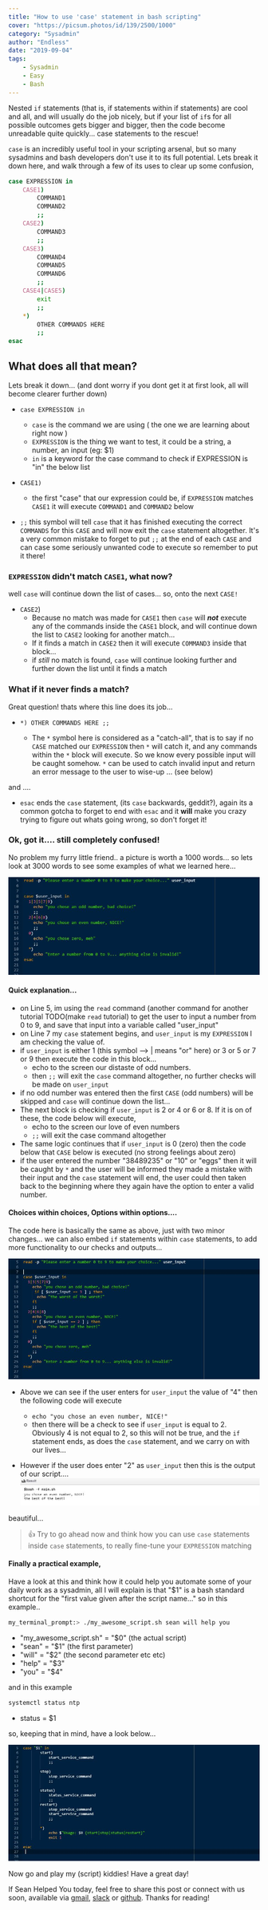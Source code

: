 ```yaml
---
title: "How to use 'case' statement in bash scripting"
cover: "https://picsum.photos/id/139/2500/1000"
category: "Sysadmin"
author: "Endless"
date: "2019-09-04"
tags:
    - Sysadmin
    - Easy
    - Bash
---
```


Nested `if` statements (that is, if statements within if statements) are cool and all, and will usually do the job nicely, but if your list of `if`s for all possible outcomes gets bigger and bigger, then the code become unreadable quite quickly... case statements to the rescue!

`case` is an incredibly useful tool in your scripting arsenal, but so many sysadmins and bash developers don't use it to its full potential. Lets break it down here, and walk through a few of its uses to clear up some confusion,

```bash
case EXPRESSION in
    CASE1)
        COMMAND1
        COMMAND2
        ;;
    CASE2)
        COMMAND3
        ;;
    CASE3)
        COMMAND4
        COMMAND5
        COMMAND6
        ;;
    CASE4|CASE5)
        exit
        ;;
    *)
        OTHER COMMANDS HERE
        ;;
esac
```

## What does all that mean?

Lets break it down...  (and dont worry if you dont get it at first look, all will become clearer further down)

- `case EXPRESSION in` 
  - `case` is the command we are using ( the one we are learning about right now )
  - `EXPRESSION` is the thing we want to test, it could be a string, a number, an input (eg: $1)
  - `in` is a keyword for the case command to check if EXPRESSION is "in" the below list

- `CASE1)`
  - the first "case" that our expression could be, if `EXPRESSION` matches `CASE1` it will execute `COMMAND1` and `COMMAND2` below

- `;;` this symbol will tell `case` that it has finished executing the correct `COMMANDS` for this `CASE` and will now exit the `case` statement altogether. It's a very common mistake to forget to put `;;` at the end of each `CASE` and can case some seriously unwanted code to execute so remember to put it there!

### `EXPRESSION` didn't match `CASE1`, what now?

well `case` will continue down the list of cases... so, onto the next `CASE!`

- `CASE2`)
  - Because no match was made for `CASE1` then `case` will **_not_** execute any of the commands inside the `CASE1` block, and will continue down the list to `CASE2` looking for another match...
  - If it finds a match in `CASE2` then it will execute `COMMAND3` inside that block...
  - if _still_ no match is found, `case` will continue looking further and further down the list until it finds a match

### What if it never finds a match?

Great question!  thats where this line does its job...

-  `*)
        OTHER COMMANDS HERE
        ;;`

   - The `*` symbol here is considered as a "catch-all", that is to say if no `CASE` matched our `EXPRESSION` then `*` will catch it, and any commands within the `*` block will execute. So we know every possible input will be caught somehow. `*` can be used to catch invalid input and return an error message to the user to wise-up ... (see below)

and ....

- `esac` ends the `case` statement, (its `case` backwards, geddit?), again its a common gotcha to forget to end with `esac` and it **will** make you crazy trying to figure out whats going wrong, so don't forget it!

### Ok, got it.... still completely confused!

No problem my furry little friend..  a picture is worth a 1000 words... so lets look at 3000 words to see some examples of what we learned here...

![example1](example1.jpg)

#### Quick explanation...
- on Line 5, im using the `read` command (another command for another tutorial TODO(make `read` tutorial)  to get the user to input a number from 0 to 9, and save that input into a variable called "user_input"
- on Line 7 my `case` statement begins, and `user_input` is my `EXPRESSION` I am checking the value of.
- if `user_input` is either 1  (this symbol --> |   means "or" here) or 3 or 5  or 7 or 9 then execute the code in this block...
  - echo to the screen our distaste of odd numbers.
  - then `;;` will exit the `case` command altogether, no further checks will be made on `user_input`
- if no odd number was entered then the first `CASE` (odd numbers) will be skipped and `case` will continue down the list...
- The next block is checking if `user_input` is 2 or 4 or 6 or 8.  If it is on of these, the code below will execute,
  - echo to the screen our love of even numbers
  - `;;` will exit the case command altogether
- The same logic continues that if `user_input` is 0 (zero) then the code below that `CASE` below is executed (no strong feelings about zero)
- if the user entered the number "38489235" or "10" or "eggs" then it will be caught by `*` and the user will be informed they made a mistake with their input and the `case` statement will end, the user could then taken back to the beginning where they again have the option to enter a valid number.


#### Choices within choices, Options within options....

The code here is basically the same as above, just with two minor changes...
we can also embed `if` statements within `case` statements, to add more functionality to our checks and outputs...

![example2](example2.jpg)

- Above we can see if the user enters for `user_input` the value of "4" then the following code will execute
  - `echo "you chose an even number, NICE!"`
  - then there will be a check to see if `user_input` is equal to 2. Obviously 4 is not equal to 2, so this will not be true, and the `if` statement ends, as does the `case` statement, and we carry on with our lives...

- However if the user does enter "2" as `user_input` then this is the output of our script....
![example3](example3.jpg)

beautiful...

> 👍 Try to go ahead now and think how you can use `case` statements inside `case` statements, to really fine-tune your `EXPRESSION` matching

#### Finally a practical example,

Have a look at this and think how it could help you automate some of your daily work as a sysadmin,
all I will explain is that "$1" is a bash standard shortcut for the "first value given after the script name..." so in this example..

```bash
my_terminal_prompt:> ./my_awesome_script.sh sean will help you
```
- "my\_awesome\_script.sh"  = "$0" (the actual script)
- "sean" = "$1" (the first parameter)
- "will" = "$2" (the second parameter etc etc)
- "help" = "$3"
- "you" = "$4"

and in this example
```bash
systemctl status ntp
```
- status = $1

so, keeping that in mind, have a look below...

![example4](example4.jpg)

Now go and play my (script) kiddies! Have a great day!

If Sean Helped You today, feel free to share this post or connect with us soon, available via [gmail](mailto:seanwillhelpyou@gmail.com), [slack](https://app.slack.com/client/TLMMVFQ1X/CLVTNC1MM) or [github](https://github.com/RH-sdavey/sean-will-help-you).
Thanks for reading!
